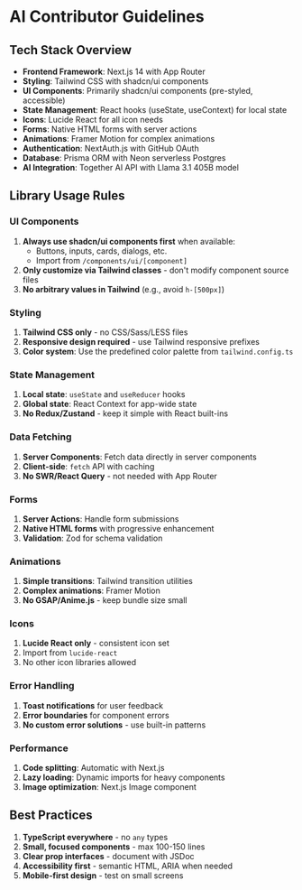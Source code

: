 # AI Contributor Guidelines

## Tech Stack Overview

- **Frontend Framework**: Next.js 14 with App Router
- **Styling**: Tailwind CSS with shadcn/ui components
- **UI Components**: Primarily shadcn/ui components (pre-styled, accessible)
- **State Management**: React hooks (useState, useContext) for local state
- **Icons**: Lucide React for all icon needs
- **Forms**: Native HTML forms with server actions
- **Animations**: Framer Motion for complex animations
- **Authentication**: NextAuth.js with GitHub OAuth
- **Database**: Prisma ORM with Neon serverless Postgres
- **AI Integration**: Together AI API with Llama 3.1 405B model

## Library Usage Rules

### UI Components
1. **Always use shadcn/ui components first** when available:
   - Buttons, inputs, cards, dialogs, etc.
   - Import from `/components/ui/[component]`
2. **Only customize via Tailwind classes** - don't modify component source files
3. **No arbitrary values in Tailwind** (e.g., avoid `h-[500px]`)

### Styling
1. **Tailwind CSS only** - no CSS/Sass/LESS files
2. **Responsive design required** - use Tailwind responsive prefixes
3. **Color system**: Use the predefined color palette from `tailwind.config.ts`

### State Management
1. **Local state**: `useState` and `useReducer` hooks
2. **Global state**: React Context for app-wide state
3. **No Redux/Zustand** - keep it simple with React built-ins

### Data Fetching
1. **Server Components**: Fetch data directly in server components
2. **Client-side**: `fetch` API with caching
3. **No SWR/React Query** - not needed with App Router

### Forms
1. **Server Actions**: Handle form submissions
2. **Native HTML forms** with progressive enhancement
3. **Validation**: Zod for schema validation

### Animations
1. **Simple transitions**: Tailwind transition utilities
2. **Complex animations**: Framer Motion
3. **No GSAP/Anime.js** - keep bundle size small

### Icons
1. **Lucide React only** - consistent icon set
2. Import from `lucide-react`
3. No other icon libraries allowed

### Error Handling
1. **Toast notifications** for user feedback
2. **Error boundaries** for component errors
3. **No custom error solutions** - use built-in patterns

### Performance
1. **Code splitting**: Automatic with Next.js
2. **Lazy loading**: Dynamic imports for heavy components
3. **Image optimization**: Next.js Image component

## Best Practices

1. **TypeScript everywhere** - no `any` types
2. **Small, focused components** - max 100-150 lines
3. **Clear prop interfaces** - document with JSDoc
4. **Accessibility first** - semantic HTML, ARIA when needed
5. **Mobile-first design** - test on small screens